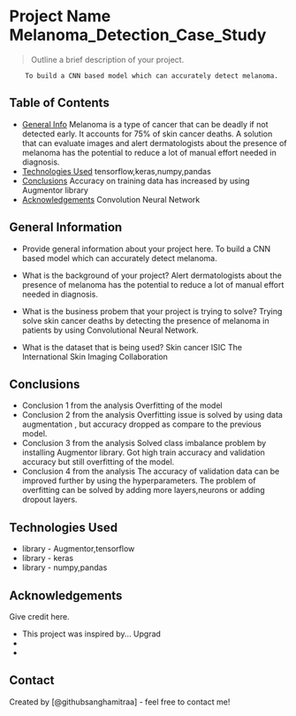 # Project Name  Melanoma_Detection_Case_Study
> Outline a brief description of your project.

        To build a CNN based model which can accurately detect melanoma. 



## Table of Contents
* [General Info](#general-information)    Melanoma is a type of cancer that can be deadly if not detected early. It accounts for 75% of skin cancer deaths. A solution that can evaluate images and alert dermatologists about the presence of melanoma has the potential to reduce a lot of manual effort needed in diagnosis.
* [Technologies Used](#technologies-used)  tensorflow,keras,numpy,pandas
* [Conclusions](#conclusions)  Accuracy on training data has increased by using Augmentor library
* [Acknowledgements](#acknowledgements)  Convolution Neural Network

<!-- You can include any other section that is pertinent to your problem -->

## General Information
- Provide general information about your project here.
    To build a CNN based model which can accurately detect melanoma. 

- What is the background of your project?
    Alert dermatologists about the presence of melanoma has the potential to reduce a lot of manual effort needed in diagnosis.
- What is the business probem that your project is trying to solve?
    Trying solve  skin cancer deaths by detecting the presence of melanoma in patients by using Convolutional Neural Network. 

- What is the dataset that is being used?
    Skin cancer ISIC The International Skin Imaging Collaboration

<!-- You don't have to answer all the questions - just the ones relevant to your project. -->

## Conclusions
- Conclusion 1 from the analysis
    Overfitting of the model
- Conclusion 2 from the analysis
    Overfitting issue is solved by using data augmentation , but accuracy dropped as compare to the previous model. 
- Conclusion 3 from the analysis
    Solved class imbalance problem by installing  Augmentor library.
    Got high train accuracy and validation accuracy but still overfitting of the model.
- Conclusion 4 from the analysis
    The accuracy of validation data can be improved further by using the hyperparameters.
    The problem of overfitting can be solved by adding more layers,neurons or adding dropout layers.

<!-- You don't have to answer all the questions - just the ones relevant to your project. -->


## Technologies Used
- library - Augmentor,tensorflow
- library - keras
- library - numpy,pandas

<!-- As the libraries versions keep on changing, it is recommended to mention the version of library used in this project -->

## Acknowledgements
Give credit here.
- This project was inspired by...  Upgrad
- 
- 

## Contact
Created by [@githubsanghamitraa] - feel free to contact me!


<!-- Optional -->
<!-- ## License -->
<!-- This project is open source and available under the [... License](). -->

<!-- You don't have to include all sections - just the one's relevant to your project -->